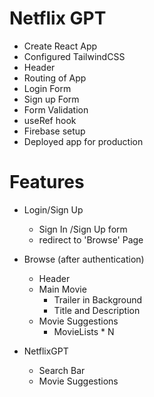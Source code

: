 # Netflix GPT
- Create React App
- Configured TailwindCSS
- Header
- Routing of App
- Login Form
- Sign up Form
- Form Validation
- useRef hook
- Firebase setup
- Deployed app for production

# Features
- Login/Sign Up
    - Sign In /Sign Up form
    - redirect to 'Browse' Page

- Browse (after authentication)
    - Header
    - Main Movie
        - Trailer in Background
        - Title and Description
    - Movie Suggestions
        - MovieLists * N

- NetflixGPT
    - Search Bar
    - Movie Suggestions
